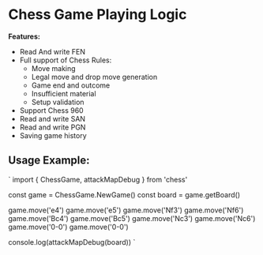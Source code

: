 # Chess Game Playing Logic

**Features:**

-  Read And write FEN
-  Full support of Chess Rules:
   -  Move making
   -  Legal move and drop move generation
   -  Game end and outcome
   -  Insufficient material
   -  Setup validation
-  Support Chess 960
-  Read and write SAN
-  Read and write PGN
-  Saving game history

## Usage Example:

`
import { ChessGame, attackMapDebug } from 'chess'

const game = ChessGame.NewGame()
const board = game.getBoard()

game.move('e4')
game.move('e5')
game.move('Nf3')
game.move('Nf6')
game.move('Bc4')
game.move('Bc5')
game.move('Nc3')
game.move('Nc6')
game.move('0-0')
game.move('0-0')

console.log(attackMapDebug(board))
`
